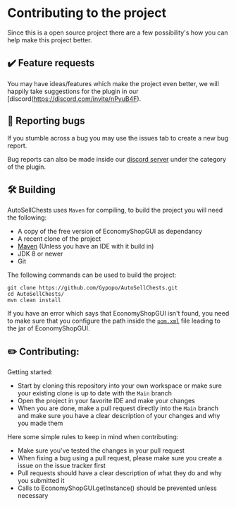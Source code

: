 # Contributing to the project
Since this is a open source project there are a few possibility's how you can help make this project better.

## ✔️ Feature requests
You may have ideas/features which make the project even better, we will happily take suggestions for the plugin in our [discord(https://discord.com/invite/nPyuB4F).

## 🐛 Reporting bugs
If you stumble across a bug you may use the issues tab to create a new bug report.

Bug reports can also be made inside our [discord server](https://discord.com/invite/nPyuB4F) under the category of the plugin.

## 🛠️ Building
AutoSellChests uses `Maven` for compiling, to build the project you will need the following:
- A copy of the free version of EconomyShopGUI as dependancy
- A recent clone of the project
- [Maven](https://maven.apache.org/download.cgi) (Unless you have an IDE with it build in)
- JDK 8 or newer
- Git

The following commands can be used to build the project:
```
git clone https://github.com/Gypopo/AutoSellChests.git
cd AutoSellChests/
mvn clean install
```
If you have an error which says that EconomyShopGUI isn't found, you need to make sure that you configure the path inside the [`pom.xml`](https://github.com/Gypopo/AutoSellChests/blob/main/pom.xml) file leading to the jar of EconomyShopGUI.

## ✏️ Contributing:
Getting started:
- Start by cloning this repository into your own workspace or make sure your existing clone is up to date with the `Main` branch
- Open the project in your favorite IDE and make your changes
- When you are done, make a pull request directly into the `Main` branch and make sure you have a clear description of your changes and why you made them

Here some simple rules to keep in mind when contributing:
- Make sure you've tested the changes in your pull request
- When fixing a bug using a pull request, please make sure you create a issue on the issue tracker first
- Pull requests should have a clear description of what they do and why you submitted it
- Calls to EconomyShopGUI.getInstance() should be prevented unless necessary